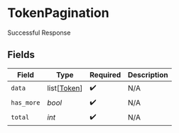 # TokenPagination

Successful Response


## Fields

| Field                                       | Type                                        | Required                                    | Description                                 |
| ------------------------------------------- | ------------------------------------------- | ------------------------------------------- | ------------------------------------------- |
| `data`                                      | list[[Token](../../models/shared/token.md)] | :heavy_check_mark:                          | N/A                                         |
| `has_more`                                  | *bool*                                      | :heavy_check_mark:                          | N/A                                         |
| `total`                                     | *int*                                       | :heavy_check_mark:                          | N/A                                         |